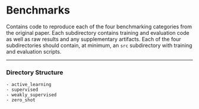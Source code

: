 # Benchmarks
Contains code to reproduce each of the four benchmarking categories from the original paper. Each subdirectory contains training and evaluation code as well as raw results and any supplementary artifacts. Each of the four subdirectories should contain, at minimum, an `src` subdirectory with training and evaluation scripts. 

---
### Directory Structure
```shell
- active_learning
- supervised
- weakly_supervised
- zero_shot
 ```